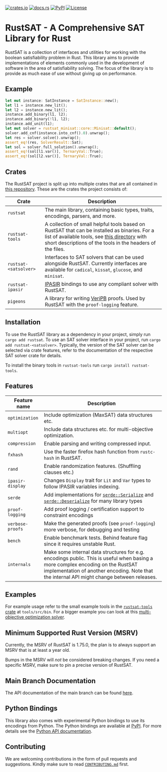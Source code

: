 [![crates.io](https://img.shields.io/crates/v/rustsat?style=for-the-badge)](https://crates.io/crates/rustsat)
[![docs.rs](https://img.shields.io/docsrs/rustsat?style=for-the-badge)](https://docs.rs/rustsat)
[![PyPI](https://img.shields.io/pypi/v/rustsat?style=for-the-badge)](https://pypi.org/project/rustsat)
[![License](https://img.shields.io/crates/l/rustsat?style=for-the-badge)](./LICENSE)

<!-- cargo-rdme start -->

# RustSAT - A Comprehensive SAT Library for Rust

RustSAT is a collection of interfaces and utilities for working with the boolean satisfiability problem in Rust.
This library aims to provide implementations of elements commonly used in the development of software in the area of satisfiability solving.
The focus of the library is to provide as much ease of use without giving up on performance.

## Example

```rust
let mut instance: SatInstance = SatInstance::new();
let l1 = instance.new_lit();
let l2 = instance.new_lit();
instance.add_binary(l1, l2);
instance.add_binary(!l1, l2);
instance.add_unit(l1);
let mut solver = rustsat_minisat::core::Minisat::default();
solver.add_cnf(instance.into_cnf().0).unwrap();
let res = solver.solve().unwrap();
assert_eq!(res, SolverResult::Sat);
let sol = solver.full_solution().unwrap();
assert_eq!(sol[l1.var()], TernaryVal::True);
assert_eq!(sol[l2.var()], TernaryVal::True);
```

## Crates

The RustSAT project is split up into multiple crates that are all contained in [this repository](https://github.com/chrjabs/rustsat/).
These are the crates the project consists of:

| Crate | Description |
| --- | --- |
| `rustsat` | The main library, containing basic types, traits, encodings, parsers, and more. |
| `rustsat-tools` | A collection of small helpful tools based on RustSAT that can be installed as binaries. For a list of available tools, see [this directory](https://github.com/chrjabs/rustsat/tree/main/tools/src/bin) with short descriptions of the tools in the headers of the files. |
| `rustsat-<satsolver>` | Interfaces to SAT solvers that can be used alongside RustSAT. Currently interfaces are available for `cadical`, `kissat`, `glucose`, and `minisat`. |
| `rustsat-ipasir` | [IPASIR](https://github.com/biotomas/ipasir) bindings to use any compliant solver with RustSAT. |
| `pigeons` | A library for writing [VeriPB](https://gitlab.com/MIAOresearch/software/VeriPB) proofs. Used by RustSAT with the `proof-logging` feature. |

## Installation

To use the RustSAT library as a dependency in your project, simply run `cargo add rustsat`.
To use an SAT solver interface in your project, run `cargo add rustsat-<satsolver>`.
Typically, the version of the SAT solver can be selected via crate features, refer to the documentation of the respective SAT solver crate for details.

To install the binary tools in `rustsat-tools` run `cargo install rustsat-tools`.

## Features

| Feature name | Description |
| --- | --- |
| `optimization` | Include optimization (MaxSAT) data structures etc. |
| `multiopt` | Include data structures etc. for multi-objective optimization. |
| `compression` | Enable parsing and writing compressed input. |
| `fxhash` | Use the faster firefox hash function from `rustc-hash` in RustSAT. |
| `rand` | Enable randomization features. (Shuffling clauses etc.) |
| `ipasir-display` | Changes `Display` trait for `Lit` and `Var` types to follow IPASIR variables indexing. |
| `serde` | Add implementations for [`serde::Serialize`](https://docs.rs/serde/latest/serde/trait.Serialize.html) and [`serde::Deserialize`](https://docs.rs/serde/latest/serde/trait.Deserialize.html) for many library types |
| `proof-logging` | Add proof logging / certification support to constraint encodings |
| `verbose-proofs` | Make the generated proofs (see `proof-logging`) more verbose, for debugging and testing |
| `bench` | Enable benchmark tests. Behind feature flag since it requires unstable Rust. |
| `internals` | Make some internal data structures for e.g. encodings public. This is useful when basing a more complex encoding on the RustSAT implementation of another encoding. Note that the internal API might change between releases. |

## Examples

For example usage refer to the small example tools in the [`rustsat-tools`
crate](https://crates.io/crates/rustsat_tools) at `tools/src/bin`. For a bigger
example you can look at this [multi-objective optimization
solver](https://github.com/chrjabs/scuttle).

## Minimum Supported Rust Version (MSRV)

Currently, the MSRV of RustSAT is 1.75.0, the plan is to always support an MSRV that is at
least a year old.

Bumps in the MSRV will _not_ be considered breaking changes. If you need a specific MSRV, make
sure to pin a precise version of RustSAT.

<!-- cargo-rdme end -->

## Main Branch Documentation

The API documentation of the main branch can be found
[here](https://christophjabs.info/rustsat/main/rustsat/).

## Python Bindings

This library also comes with experimental Python bindings to use its encodings
from Python. The Python bindings are available at
[PyPI](https://pypi.org/project/rustsat/). For more details see the [Python API
documentation](https://christophjabs.info/rustsat/pyapi/).

## Contributing

We are welcoming contributions in the form of pull requests and suggestions.
Kindly make sure to read
[`CONTRIBUTING.md`](https://github.com/chrjabs/rustsat/blob/main/CONTRIBUTING.md)
first.
